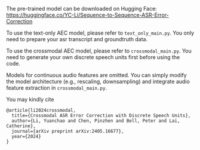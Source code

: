 The pre-trained model can be downloaded on Hugging Face: https://huggingface.co/YC-Li/Sequence-to-Sequence-ASR-Error-Correction

To use the text-only AEC model, please refer to ``text_only_main.py``. You only need to prepare your asr transcript and groundtruth data.

To use the crossmodal AEC model, please refer to ``crossmodal_main.py``. You need to generate your own discrete speech units first before using the code.

Models for continuous audio features are omitted. You can simply modify the model architecture (e.g., rescaling, downsampling) and integrate audio feature extraction in ``crossmodal_main.py``.

You may kindly cite

```
@article{li2024crossmodal,
  title={Crossmodal ASR Error Correction with Discrete Speech Units},
  author={Li, Yuanchao and Chen, Pinzhen and Bell, Peter and Lai, Catherine},
  journal={arXiv preprint arXiv:2405.16677},
  year={2024}
}
```
